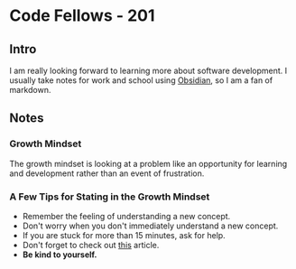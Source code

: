 # Code Fellows - 201

## Intro


I am really looking forward to learning more about software development. I usually take notes for work and school using [Obsidian](https://obsidian.md/), so I am a fan of markdown.

## Notes


### Growth Mindset

The growth mindset is looking at a problem like an opportunity for learning and development rather than an event of frustration. 

### A Few Tips for Stating in the Growth Mindset

- Remember the feeling of understanding a new concept.
- Don't worry when you don't immediately understand a new concept.
- If you are stuck for more than 15 minutes, ask for help.
- Don't forget to check out [this](https://www.atlassian.com/blog/inside-atlassian/growth-mindset) article.
- **Be kind to yourself.**
